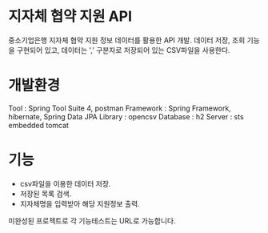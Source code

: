 # 지자체 협약 지원 API

중소기업은행 지자체 협약 지원 정보 데이터를 활용한 API 개발. 데이터 저장, 조회 기능을 구현되어 있고, 데이터는 ',' 구분자로 저장되어 있는 CSV파일을 사용한다.






# 개발환경

Tool : Spring Tool Suite 4, postman
Framework : Spring Framework, hibernate, Spring Data JPA
Library : opencsv
Database : h2
Server : sts embedded tomcat






# 기능

- csv파일을 이용한 데이터 저장.
- 저장된 목록 검색.
- 지자체명을 입력받아 해당 지원정보 출력.

미완성된 프로젝트로 각 기능테스트는 URL로 가능합니다.
